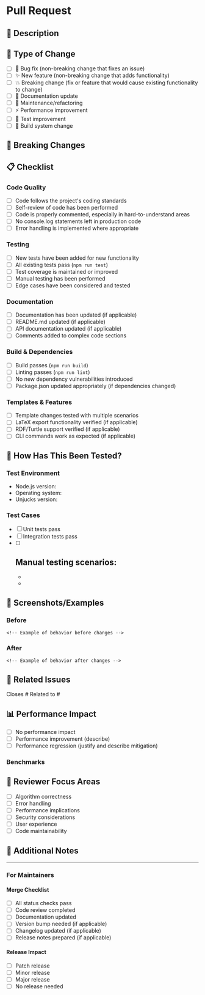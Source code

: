 # Pull Request

## 📝 Description

<!-- Provide a brief description of the changes in this PR -->

## 🎯 Type of Change

- [ ] 🐛 Bug fix (non-breaking change that fixes an issue)
- [ ] ✨ New feature (non-breaking change that adds functionality)
- [ ] 💥 Breaking change (fix or feature that would cause existing functionality to change)
- [ ] 📝 Documentation update
- [ ] 🔧 Maintenance/refactoring
- [ ] ⚡ Performance improvement
- [ ] 🧪 Test improvement
- [ ] 🔨 Build system change

## 🚨 Breaking Changes

<!-- If this introduces breaking changes, describe them here -->
<!-- Use the format: BREAKING CHANGE: description -->

## 📋 Checklist

### Code Quality
- [ ] Code follows the project's coding standards
- [ ] Self-review of code has been performed
- [ ] Code is properly commented, especially in hard-to-understand areas
- [ ] No console.log statements left in production code
- [ ] Error handling is implemented where appropriate

### Testing
- [ ] New tests have been added for new functionality
- [ ] All existing tests pass (`npm run test`)
- [ ] Test coverage is maintained or improved
- [ ] Manual testing has been performed
- [ ] Edge cases have been considered and tested

### Documentation
- [ ] Documentation has been updated (if applicable)
- [ ] README.md updated (if applicable)
- [ ] API documentation updated (if applicable)
- [ ] Comments added to complex code sections

### Build & Dependencies
- [ ] Build passes (`npm run build`)
- [ ] Linting passes (`npm run lint`)
- [ ] No new dependency vulnerabilities introduced
- [ ] Package.json updated appropriately (if dependencies changed)

### Templates & Features
- [ ] Template changes tested with multiple scenarios
- [ ] LaTeX export functionality verified (if applicable)
- [ ] RDF/Turtle support verified (if applicable)
- [ ] CLI commands work as expected (if applicable)

## 🧪 How Has This Been Tested?

<!-- Describe the tests that you ran to verify your changes -->

### Test Environment
- Node.js version: 
- Operating system: 
- Unjucks version: 

### Test Cases
<!-- List the test cases you've run -->
- [ ] Unit tests pass
- [ ] Integration tests pass
- [ ] Manual testing scenarios:
  - 
  - 
  - 

## 📸 Screenshots/Examples

<!-- If applicable, add screenshots or code examples -->

### Before
```
<!-- Example of behavior before changes -->
```

### After
```
<!-- Example of behavior after changes -->
```

## 🔗 Related Issues

<!-- Link any related issues -->
Closes #<!-- issue number -->
Related to #<!-- issue number -->

## 📊 Performance Impact

<!-- If applicable, describe any performance implications -->
- [ ] No performance impact
- [ ] Performance improvement (describe)
- [ ] Performance regression (justify and describe mitigation)

### Benchmarks
<!-- If you ran benchmarks, include results here -->

## 🎯 Reviewer Focus Areas

<!-- Highlight specific areas where you'd like reviewer attention -->
- [ ] Algorithm correctness
- [ ] Error handling
- [ ] Performance implications
- [ ] Security considerations
- [ ] User experience
- [ ] Code maintainability

## 📝 Additional Notes

<!-- Any additional information that reviewers should know -->

---

### For Maintainers

#### Merge Checklist
- [ ] All status checks pass
- [ ] Code review completed
- [ ] Documentation updated
- [ ] Version bump needed (if applicable)
- [ ] Changelog updated (if applicable)
- [ ] Release notes prepared (if applicable)

#### Release Impact
- [ ] Patch release
- [ ] Minor release
- [ ] Major release
- [ ] No release needed
